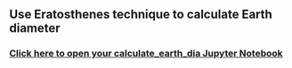 ## Use Eratosthenes technique to calculate Earth diameter

### [Click here to open your calculate_earth_dia Jupyter Notebook](https://bushastrolab.com/hub/user-redirect/git-pull?repo=https%3A%2F%2Fgithub.com%2Fthebushschool%2Fastronomy&branch=gh-pages&urlpath=lab%2Ftree%2Fastronomy%2Fprojects%2F2_calculate_earth_dia%2Feratosthenes_earth_circum.ipynb?reset)
